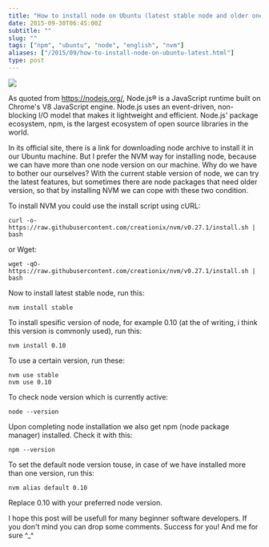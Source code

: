 ```yaml
---
title: "How to install node on Ubuntu (latest stable node and older one/s)"
date: 2015-09-30T06:45:00Z
subtitle: ""
slug: ""
tags: ["npm", "ubuntu", "node", "english", "nvm"]
aliases: ["/2015/09/how-to-install-node-on-ubuntu-latest.html"]
type: post
---
```


![](/img/nodejs-green.png)

As quoted from https://nodejs.org/, Node.js® is a JavaScript runtime built on Chrome's V8 JavaScript engine. Node.js uses an event-driven, non-blocking I/O model that makes it lightweight and efficient. Node.js' package ecosystem, npm, is the largest ecosystem of open source libraries in the world.

In its official site, there is a link for downloading node archive to install it in our Ubuntu machine. But I prefer the NVM way for installing node, because we can have more than one node version on our machine. Why do we have to bother our ourselves? With the current stable version of node, we can try the latest features, but sometimes there are node packages that need older version, so that by installing NVM we can cope with these two condition.

To install NVM you could use the install script using cURL:

```
curl -o- https://raw.githubusercontent.com/creationix/nvm/v0.27.1/install.sh | bash
```

or Wget:

```
wget -qO- https://raw.githubusercontent.com/creationix/nvm/v0.27.1/install.sh | bash
```

Now to install latest stable node, run this:

```
nvm install stable
```

To install spesific version of node, for example 0.10 (at the of writing, i think this version is commonly used), run this:

```
nvm install 0.10
```

To use a certain version, run these:

```
nvm use stable
nvm use 0.10
```

To check node version which is currently active:

```
node --version
```

Upon completing node installation we also get npm (node package manager) installed. Check it with this:

```
npm --version
```

To set the default node version touse, in case of we have installed more than one version, run this:

```
nvm alias default 0.10
```

Replace 0.10 with your preferred node version.

I hope this post will be usefull for many beginner software developers. If you don't mind you can drop some comments. Success for you! And me for sure ^\_^
